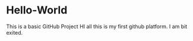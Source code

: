 # Hello-World
This is a basic GitHub Project
HI all this is my first github platform. I am bit exited.
